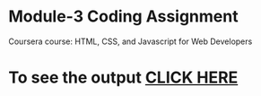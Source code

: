 # Module-3 Coding Assignment

Coursera course: HTML, CSS, and Javascript for Web Developers

# To see the output [CLICK HERE](https://yashjain2309.github.io/coursera-test/Module%203%20assignment/index.html)

